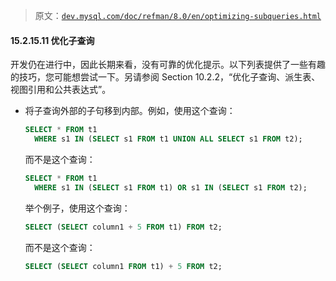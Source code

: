 > 原文：[`dev.mysql.com/doc/refman/8.0/en/optimizing-subqueries.html`](https://dev.mysql.com/doc/refman/8.0/en/optimizing-subqueries.html)

#### 15.2.15.11 优化子查询

开发仍在进行中，因此长期来看，没有可靠的优化提示。以下列表提供了一些有趣的技巧，您可能想尝试一下。另请参阅 Section 10.2.2，“优化子查询、派生表、视图引用和公共表达式”。

+   将子查询外部的子句移到内部。例如，使用这个查询：

    ```sql
    SELECT * FROM t1
      WHERE s1 IN (SELECT s1 FROM t1 UNION ALL SELECT s1 FROM t2);
    ```

    而不是这个查询：

    ```sql
    SELECT * FROM t1
      WHERE s1 IN (SELECT s1 FROM t1) OR s1 IN (SELECT s1 FROM t2);
    ```

    举个例子，使用这个查询：

    ```sql
    SELECT (SELECT column1 + 5 FROM t1) FROM t2;
    ```

    而不是这个查询：

    ```sql
    SELECT (SELECT column1 FROM t1) + 5 FROM t2;
    ```
